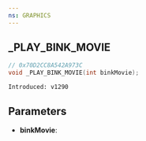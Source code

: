 ```yaml
---
ns: GRAPHICS
---
```

## _PLAY_BINK_MOVIE

```c
// 0x70D2CC8A542A973C
void _PLAY_BINK_MOVIE(int binkMovie);
```

```
Introduced: v1290
```

## Parameters
* **binkMovie**:

